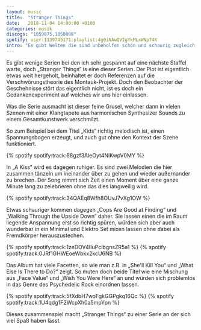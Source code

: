 ```yaml
---
layout: music
title:  "Stranger Things"
date:   2018-11-04 14:00:00 +0100
categories: musik
discogs: "1059075,1058008"
spotify: user:1139745171:playlist:4g0iNAwQVIgYkMLxWNp74K
intro: "Es gibt Welten die sind unbeholfen schön und schaurig zugleich. So wie „Stranger Things“ das ganz besonderns durch die sehr liebevoll arrangiert Musik von Kyle Dixon und Michael Stein zu dem wird was ist ist. Eine Hommage an die Kindheit und die 80er."
---
```


Es gibt wenige Serien bei den ich sehr gespannt auf eine nächste Staffel warte, doch „Stranger Things“ is eine dieser
Serien. Der Plot ist eigentlich etwas weit hergeholt, beinhaltet er doch Referenzen auf die Verschwörungstheorie des
Montauk-Projekt. Doch den Beobachter der Geschehnisse stört das eigentlich nicht, ist es doch ein Gedankenexperiment auf
welches wir uns hier einlassen.

Was die Serie ausmacht ist dieser feine Grusel, welcher dann in vielen Szenen mit einer Klangtapete aus harmonischen
Synthesizer Sounds zu einem Gesamtkunstwerk verschmilzt.

So zum Beispiel bei dem Titel „Kids“ richtig melodisch ist, einen Spannungsbogen erzeugt, 
und auch gut ohne den Kontext der Szene funktioniert.

{% spotify spotify:track:68gzf3AleOyt4NlKwpV0MY %}

In „A Kiss“ wird es dagegen ruhiger. Es sind zwei Melodien die hier zusammen tänzeln um ineinander über zu gehen und
wieder außernander zu brechen. Der Song nimmt sich Zeit einen Moment über eine ganze Minute lang zu zelebrieren ohne das
dies langweilig wird.

{% spotify spotify:track:34QAEq8Wfh8OUvJ7vXg1OW %}

Etwas schauriger kommen dagegen „Cops Are Good at Finding“ und „Walking Through the Upside Down“ daher. Sie lassen einen
die im Raum liegende Anspannung erst so richtig spüren, würden sich aber auch wunderbar in ein Minimal und Elektro Set
mixen lassen ohne dabei als Fremdkörper herauszustechen.

<div class="spotify-list">
{% spotify spotify:track:1zeDOV4IIuPcibgnsZR5a1 %}
{% spotify spotify:track:0JRf1GHWEoeWbkx2kcU6NB %}
</div>

Das Album hat viele Facetten, so wie man z.B. in „She'll Kill You“ und „What Else Is There to Do?“ zeigt. So muten doch
beide Titel wie eine Mischung aus „Face Value“ und „Wish You Were Here“ an und würden sich problemlos in das Genre des
Psychedelic Rock einordnen lassen.

<div class="spotify-list">
{% spotify spotify:track:5fXdbH7woFgkGGPgkq16Qc %}
{% spotify spotify:track:1U4qdg1F2WcpXh0a5mpYpn %}
</div>

Dieses zusammenspiel macht „Stranger Things“ zu einer Serie an der sich viel Spaß haben lässt.